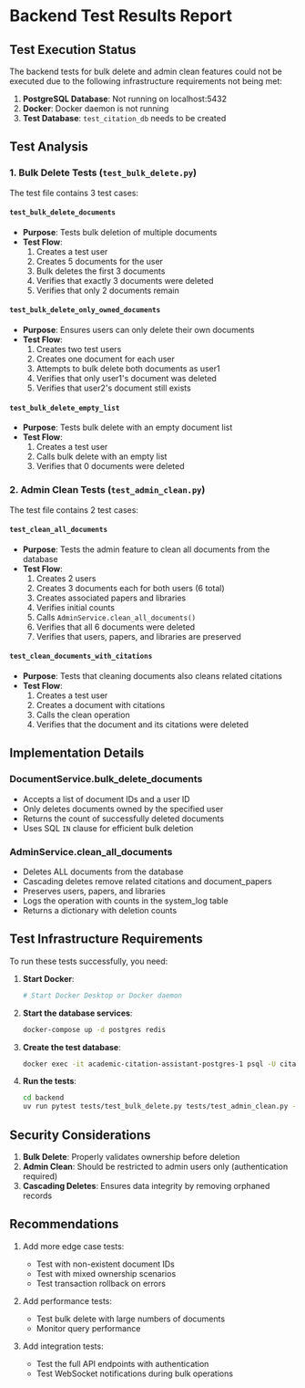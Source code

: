 # Backend Test Results Report

## Test Execution Status

The backend tests for bulk delete and admin clean features could not be executed due to the following infrastructure requirements not being met:

1. **PostgreSQL Database**: Not running on localhost:5432
2. **Docker**: Docker daemon is not running
3. **Test Database**: `test_citation_db` needs to be created

## Test Analysis

### 1. Bulk Delete Tests (`test_bulk_delete.py`)

The test file contains 3 test cases:

#### `test_bulk_delete_documents`
- **Purpose**: Tests bulk deletion of multiple documents
- **Test Flow**:
  1. Creates a test user
  2. Creates 5 documents for the user
  3. Bulk deletes the first 3 documents
  4. Verifies that exactly 3 documents were deleted
  5. Verifies that only 2 documents remain

#### `test_bulk_delete_only_owned_documents`
- **Purpose**: Ensures users can only delete their own documents
- **Test Flow**:
  1. Creates two test users
  2. Creates one document for each user
  3. Attempts to bulk delete both documents as user1
  4. Verifies that only user1's document was deleted
  5. Verifies that user2's document still exists

#### `test_bulk_delete_empty_list`
- **Purpose**: Tests bulk delete with an empty document list
- **Test Flow**:
  1. Creates a test user
  2. Calls bulk delete with an empty list
  3. Verifies that 0 documents were deleted

### 2. Admin Clean Tests (`test_admin_clean.py`)

The test file contains 2 test cases:

#### `test_clean_all_documents`
- **Purpose**: Tests the admin feature to clean all documents from the database
- **Test Flow**:
  1. Creates 2 users
  2. Creates 3 documents each for both users (6 total)
  3. Creates associated papers and libraries
  4. Verifies initial counts
  5. Calls `AdminService.clean_all_documents()`
  6. Verifies that all 6 documents were deleted
  7. Verifies that users, papers, and libraries are preserved

#### `test_clean_documents_with_citations`
- **Purpose**: Tests that cleaning documents also cleans related citations
- **Test Flow**:
  1. Creates a test user
  2. Creates a document with citations
  3. Calls the clean operation
  4. Verifies that the document and its citations were deleted

## Implementation Details

### DocumentService.bulk_delete_documents
- Accepts a list of document IDs and a user ID
- Only deletes documents owned by the specified user
- Returns the count of successfully deleted documents
- Uses SQL `IN` clause for efficient bulk deletion

### AdminService.clean_all_documents
- Deletes ALL documents from the database
- Cascading deletes remove related citations and document_papers
- Preserves users, papers, and libraries
- Logs the operation with counts in the system_log table
- Returns a dictionary with deletion counts

## Test Infrastructure Requirements

To run these tests successfully, you need:

1. **Start Docker**:
   ```bash
   # Start Docker Desktop or Docker daemon
   ```

2. **Start the database services**:
   ```bash
   docker-compose up -d postgres redis
   ```

3. **Create the test database**:
   ```bash
   docker exec -it academic-citation-assistant-postgres-1 psql -U citation_user -c "CREATE DATABASE test_citation_db;"
   ```

4. **Run the tests**:
   ```bash
   cd backend
   uv run pytest tests/test_bulk_delete.py tests/test_admin_clean.py -v
   ```

## Security Considerations

1. **Bulk Delete**: Properly validates ownership before deletion
2. **Admin Clean**: Should be restricted to admin users only (authentication required)
3. **Cascading Deletes**: Ensures data integrity by removing orphaned records

## Recommendations

1. Add more edge case tests:
   - Test with non-existent document IDs
   - Test with mixed ownership scenarios
   - Test transaction rollback on errors

2. Add performance tests:
   - Test bulk delete with large numbers of documents
   - Monitor query performance

3. Add integration tests:
   - Test the full API endpoints with authentication
   - Test WebSocket notifications during bulk operations